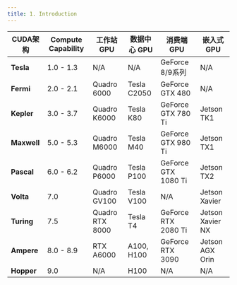 ```yaml
---
title: 1. Introduction
---
```


| **CUDA架构**  | **Compute Capability** | **工作站 GPU**     | **数据中心 GPU** | **消费端 GPU**         | **嵌入式 GPU**      |
| ----------- | ---------------------- | --------------- | ------------ | ------------------- | ---------------- |
| **Tesla**   | 1.0 - 1.3              | N/A             | N/A          | GeForce 8/9系列       | N/A              |
| **Fermi**   | 2.0 - 2.1              | Quadro 6000     | Tesla C2050  | GeForce GTX 480     | N/A              |
| **Kepler**  | 3.0 - 3.7              | Quadro K6000    | Tesla K80    | GeForce GTX 780 Ti  | Jetson TK1       |
| **Maxwell** | 5.0 - 5.3              | Quadro M6000    | Tesla M40    | GeForce GTX 980 Ti  | Jetson TX1       |
| **Pascal**  | 6.0 - 6.2              | Quadro P6000    | Tesla P100   | GeForce GTX 1080 Ti | Jetson TX2       |
| **Volta**   | 7.0                    | Quadro GV100    | Tesla V100   | N/A                 | Jetson Xavier    |
| **Turing**  | 7.5                    | Quadro RTX 8000 | Tesla T4     | GeForce RTX 2080 Ti | Jetson Xavier NX |
| **Ampere**  | 8.0 - 8.9              | RTX A6000       | A100, H100   | GeForce RTX 3090    | Jetson AGX Orin  |
| **Hopper**  | 9.0                    | N/A             | H100         | N/A                 | N/A              |
